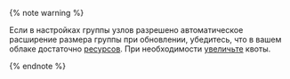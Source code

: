 {% note warning %}

Если в настройках группы узлов разрешено автоматическое расширение размера группы при обновлении, убедитесь, что в вашем облаке достаточно [ресурсов](../../managed-kubernetes/concepts/limits.md). При необходимости [увеличьте](../../quota-manager/operations/set-quotas.md) квоты.

{% endnote %}